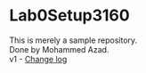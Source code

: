 # Lab0Setup3160
This is merely a sample repository. <br>
Done by Mohammed Azad. <br>
v1 - [Change log](CHANGELOG.md)
